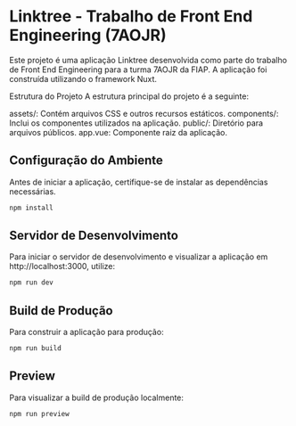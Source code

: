 # Linktree - Trabalho de Front End Engineering (7AOJR)
Este projeto é uma aplicação Linktree desenvolvida como parte do trabalho de Front End Engineering para a turma 7AOJR da FIAP. A aplicação foi construída utilizando o framework Nuxt.

Estrutura do Projeto
A estrutura principal do projeto é a seguinte:

assets/: Contém arquivos CSS e outros recursos estáticos.
components/: Inclui os componentes utilizados na aplicação.
public/: Diretório para arquivos públicos.
app.vue: Componente raiz da aplicação.

## Configuração do Ambiente
Antes de iniciar a aplicação, certifique-se de instalar as dependências necessárias.

``` cmd
npm install
```

## Servidor de Desenvolvimento
Para iniciar o servidor de desenvolvimento e visualizar a aplicação em http://localhost:3000, utilize:

``` cmd
npm run dev
```

## Build de Produção
Para construir a aplicação para produção:

``` cmd
npm run build
```

## Preview
Para visualizar a build de produção localmente:

``` cmd
npm run preview
```
